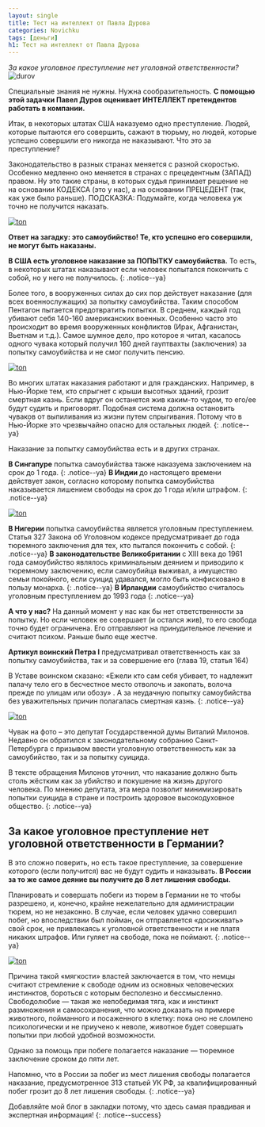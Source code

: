 ```yaml
---
layout: single
title: Тест на интеллект от Павла Дурова
categories: Novichku
tags: [деньги]
h1: Тест на интеллект от Павла Дурова
---
```

*За какое уголовное преступление нет уголовной ответственности?*
![durov](/assets/images/novichku/durov.png)


Специальные знания не нужны. Нужна сообразительность. **С помощью этой задачки Павел Дуров оценивает ИНТЕЛЛЕКТ претендентов работать в компании.** 

Итак, в некоторых штатах США наказуемо одно преступление. Людей, которые пытаются его совершить, сажают в тюрьму, но людей, которые успешно совершили его никогда не наказывают. Что это за преступление?


Законодательство в разных странах меняется с разной скоростью. Особенно медленно оно меняется в странах с прецедентным (ЗАПАД) правом. Ну это такие страны, в которых судья принимает решение не на основании КОДЕКСА (это у нас), а на основании ПРЕЦЕДЕНТ (так, как уже было раньше).  ПОДСКАЗКА: Подумайте, когда человека уж точно не получится наказать. 

 <a href="/assets/images/novichku/ton/ton_14.jpg" class="image-popup">
<img src="/assets/images/novichku/ton/ton_14.jpg" alt="ton">
</a>

**Ответ на загадку: это самоубийство! Те, кто успешно его совершили, не могут быть наказаны.**

**В США есть уголовное наказание за ПОПЫТКУ самоубийства.** То есть, в некоторых штатах наказывают если человек попытался покончить с собой, но у него не получилось. 
{: .notice--ya}


Более того, в вооруженных силах до сих пор действует наказание (для всех военнослужащих) за попытку самоубийства. Таким способом Пентагон пытается предотвратить попытки. В среднем, каждый год убивают себя 140-160 американских военных. Особенно часто это происходит во время вооруженных конфликтов (Ирак, Афганистан, Вьетнам и т.д.). Самое шумное дело, про которое я читал, касалось одного чувака который получил 160 дней гауптвахты (заключения) за попытку самоубийства и не смог получить пенсию. 

 <a href="/assets/images/novichku/ton/ton_10.png" class="image-popup">
<img src="/assets/images/novichku/ton/ton_10.png" alt="ton">
</a>


Во многих штатах наказания работают и для гражданских. Например, в Нью-Йорке тем, кто спрыгнет с крыши высотных зданий, грозит смертная казнь. Если вдруг он останется жив каким-то чудом, то его/ее будут судить и приговорят. Подобная система должна остановить чуваков от выпиливания из жизни путем спрыгивания. Потому что в Нью-Йорке это чрезвычайно опасно для остальных людей. 
{: .notice--ya}

Наказание за попытку самоубийства есть и в других странах. 

**В Сингапуре** попытка самоубийства также наказуема заключением на срок до 1 года.
{: .notice--ya}
**В Индии** до настоящего времени действует закон, согласно которому попытка самоубийства наказывается лишением свободы на срок до 1 года и/или штрафом.
{: .notice--ya}

 <a href="/assets/images/novichku/ton/ton_11.png" class="image-popup">
<img src="/assets/images/novichku/ton/ton_11.png" alt="ton">
</a>

**В Нигерии** попытка самоубийства является уголовным преступлением. Статья 327 Закона об Уголовном кодексе предусматривает до года тюремного заключения для тех, кто пытался покончить с собой.
{: .notice--ya}
**В законодательстве Великобритании** с XIII века до 1961 года самоубийство являлось криминальным деянием и приводило к тюремному заключению, если самоубийца выживал, а имущество семьи покойного, если суицид удавался, могло быть конфисковано в пользу монарха. 
{: .notice--ya}
**В Ирландии** самоубийство считалось уголовным преступлением до 1993 года
{: .notice--ya}

**А что у нас?** 
На данный момент у нас как бы нет ответственности за попытку. Но если человек ее совершает (и остался жив), то его свобода точно будет ограничена. Его отправляют на принудительное лечение и считают психом. Раньше было еще жестче. 

**Артикул воинский Петра I** предусматривал ответственность как за попытку самоубийства, так и за совершение его (глава 19, статья 164)

В Уставе воинском сказано: «Ежели кто сам себя убивает, то надлежит палачу тело его в бесчестное место отволочь и закопать, волоча прежде по улицам или обозу» . А за неудачную попытку самоубийства без уважительных причин полагалась смертная казнь.
{: .notice--ya}

 <a href="/assets/images/novichku/ton/ton_12.jpg" class="image-popup">
<img src="/assets/images/novichku/ton/ton_12.jpg" alt="ton">
</a>

Чувак на фото – это депутат Государственной думы Виталий Милонов. Недавно он обратился к законодательному собранию Санкт-Петербурга с призывом ввести уголовную ответственность как за самоубийство, так и за попытку суицида. 

В тексте обращения Милонов уточнил, что наказание должно быть столь жёстким как за убийство и покушение на жизнь другого человека. По мнению депутата, эта мера позволит минимизировать попытки суицида в стране и построить здоровое высокодуховное общество.
{: .notice--ya}

## За какое уголовное преступление нет уголовной ответственности в Германии?

В это сложно поверить, но есть такое преступление, за совершение которого (если получится) вас не будут судить и наказывать. **В России за то же самое деяние вы получите до 8 лет лишения свободы.**  

Планировать и совершать побеги из тюрем в Германии не то чтобы разрешено, и, конечно, крайне нежелательно для администрации тюрем, но не незаконно. В случае, если человек удачно совершил побег, но впоследствии был пойман, он отправляется «досиживать» свой срок, не привлекаясь к уголовной ответственности и не платя никаких штрафов. Или гуляет на свободе, пока не поймают.
{: .notice--ya}

 <a href="/assets/images/novichku/ton/ton_13.png" class="image-popup">
<img src="/assets/images/novichku/ton/ton_13.png" alt="ton">
</a>

Причина такой «мягкости» властей заключается в том, что немцы считают стремление к свободе одним из основных человеческих инстинктов, бороться с которым бесполезно и бессмысленно. Свободолюбие — такая же непобедимая тяга, как и инстинкт размножения и самосохранения, что можно доказать на примере животного, пойманного и посаженного в клетку: пока оно не сломлено психологически и не приучено к неволе, животное будет совершать попытки при любой удобной возможности.

Однако за помощь при побеге полагается наказание — тюремное заключение сроком до пяти лет.

Напомню, что в России за побег из мест лишения свободы полагается наказание, предусмотренное 313 статьей УК РФ, за квалифицированный побег грозит до 8 лет лишения свободы.
{: .notice--ya}


Добавляйте мой блог в закладки потому, что здесь самая правдивая и экспертная информация!
{: .notice--success}